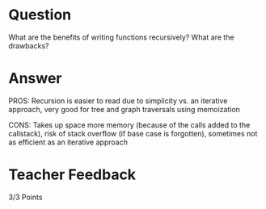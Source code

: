 # Question

What are the benefits of writing functions recursively? What are the drawbacks?

# Answer
PROS: Recursion is easier to read due to simplicity vs. an iterative approach, very good for tree and graph traversals using memoization 

CONS: Takes up space more memory (because of the calls added to the callstack), risk of stack overflow (if base case is forgotten), sometimes not as efficient as an iterative approach

# Teacher Feedback

3/3 Points